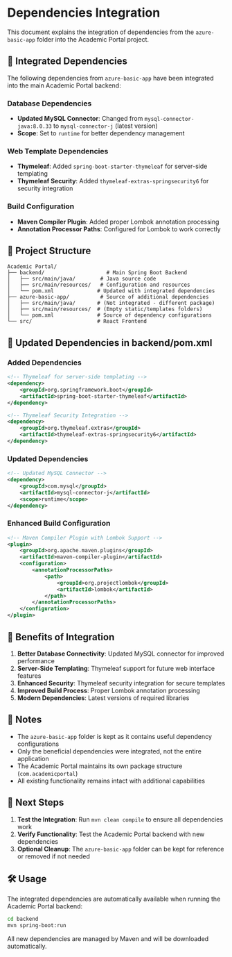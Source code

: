 # Dependencies Integration

This document explains the integration of dependencies from the `azure-basic-app` folder into the Academic Portal project.

## 🔄 **Integrated Dependencies**

The following dependencies from `azure-basic-app` have been integrated into the main Academic Portal backend:

### **Database Dependencies**
- **Updated MySQL Connector**: Changed from `mysql-connector-java:8.0.33` to `mysql-connector-j` (latest version)
- **Scope**: Set to `runtime` for better dependency management

### **Web Template Dependencies**
- **Thymeleaf**: Added `spring-boot-starter-thymeleaf` for server-side templating
- **Thymeleaf Security**: Added `thymeleaf-extras-springsecurity6` for security integration

### **Build Configuration**
- **Maven Compiler Plugin**: Added proper Lombok annotation processing
- **Annotation Processor Paths**: Configured for Lombok to work correctly

## 📁 **Project Structure**

```
Academic Portal/
├── backend/                    # Main Spring Boot Backend
│   ├── src/main/java/        # Java source code
│   ├── src/main/resources/   # Configuration and resources
│   └── pom.xml              # Updated with integrated dependencies
├── azure-basic-app/          # Source of additional dependencies
│   ├── src/main/java/       # (Not integrated - different package)
│   ├── src/main/resources/  # (Empty static/templates folders)
│   └── pom.xml              # Source of dependency configurations
└── src/                     # React Frontend
```

## 🔧 **Updated Dependencies in backend/pom.xml**

### **Added Dependencies**
```xml
<!-- Thymeleaf for server-side templating -->
<dependency>
    <groupId>org.springframework.boot</groupId>
    <artifactId>spring-boot-starter-thymeleaf</artifactId>
</dependency>

<!-- Thymeleaf Security Integration -->
<dependency>
    <groupId>org.thymeleaf.extras</groupId>
    <artifactId>thymeleaf-extras-springsecurity6</artifactId>
</dependency>
```

### **Updated Dependencies**
```xml
<!-- Updated MySQL Connector -->
<dependency>
    <groupId>com.mysql</groupId>
    <artifactId>mysql-connector-j</artifactId>
    <scope>runtime</scope>
</dependency>
```

### **Enhanced Build Configuration**
```xml
<!-- Maven Compiler Plugin with Lombok Support -->
<plugin>
    <groupId>org.apache.maven.plugins</groupId>
    <artifactId>maven-compiler-plugin</artifactId>
    <configuration>
        <annotationProcessorPaths>
            <path>
                <groupId>org.projectlombok</groupId>
                <artifactId>lombok</artifactId>
            </path>
        </annotationProcessorPaths>
    </configuration>
</plugin>
```

## 🚀 **Benefits of Integration**

1. **Better Database Connectivity**: Updated MySQL connector for improved performance
2. **Server-Side Templating**: Thymeleaf support for future web interface features
3. **Enhanced Security**: Thymeleaf security integration for secure templates
4. **Improved Build Process**: Proper Lombok annotation processing
5. **Modern Dependencies**: Latest versions of required libraries

## 📝 **Notes**

- The `azure-basic-app` folder is kept as it contains useful dependency configurations
- Only the beneficial dependencies were integrated, not the entire application
- The Academic Portal maintains its own package structure (`com.academicportal`)
- All existing functionality remains intact with additional capabilities

## 🔄 **Next Steps**

1. **Test the Integration**: Run `mvn clean compile` to ensure all dependencies work
2. **Verify Functionality**: Test the Academic Portal backend with new dependencies
3. **Optional Cleanup**: The `azure-basic-app` folder can be kept for reference or removed if not needed

## 🛠️ **Usage**

The integrated dependencies are automatically available when running the Academic Portal backend:

```bash
cd backend
mvn spring-boot:run
```

All new dependencies are managed by Maven and will be downloaded automatically.




